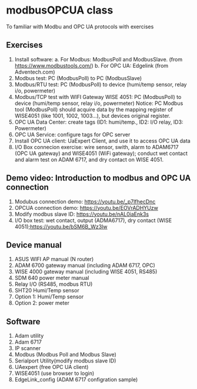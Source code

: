 # modbusOPCUA class 
To familiar with Modbu and OPC UA protocols with exercises
## Exercises
1. Install software: a. For Modbus: ModbusPoll and ModbusSlave. (from https://www.modbustools.com/) b. For OPC UA: Edgelink (from Adventech.com)
2. Modbus test: PC (ModbusPoll) to PC (ModbusSlave)
3. Modbus/RTU test: PC (ModbusPoll) to device (humi/temp sensor, relay i/o, powermeter)
4. Modbus/TCP test with WIFI Gateway WISE 4051: PC (ModbusPoll) to device (humi/temp sensor, relay i/o, powermeter)
Notice: PC Modbus tool (ModbusPoll) should acquire data by the mapping register of WISE4051 (like 1001, 1002, 1003...), but devices original register.  
6. OPC UA Data Center: create tags (ID1: humi/temp., ID2: I/O relay, ID3: Powermeter)
7. OPC UA Service: configure tags for OPC server
8. Install OPC UA client: UaExpert Client, and use it to access OPC UA data
9. I/O Box connecion exercise: wire sensor, swith, alarm to ADAM6717 (OPC UA gateway) and WISE4051 (WiFi gateway); conduct wet contact and alarm test on ADAM 6717, and dry contact on WISE 4051. 
## Demo video: Introduction to modbus and OPC UA connection 
1. Modubus connection demo: https://youtu.be/_p7lfhecDnc
2. OPCUA connection demo: https://youtu.be/EOVrADHYUzw
3. Modify modbus slave ID: https://youtu.be/nAL0iaEnk3s
4. I/O box test: wet contact, output (ADMA6717), dry contact (WISE 4051);https://youtu.be/bSM6B_Wz3Iw
## Device manual 
1. ASUS WIFI AP manual (N router)
2. ADAM 6700 gateway manual (including ADAM 6717, OPC)
3. WISE 4000 gateway manual (including WISE 4051, RS485)
4. SDM 640 power meter manual
5. Relay I/O (RS485, modbus RTU)
6. SHT20 Humi/Temp sensor
7. Option 1: Humi/Temp sensor
8. Option 2: power meter
## Software
1. Adam utility
2. Adam 6717
3. IP scanner
4. Modbus (Modbus Poll and Modbus Slave)
5. Serialport Utility(modify modbus slave ID)
6. UAexpert (free OPC UA client)
7. WISE4051 (use browser to login)
8. EdgeLink_config (ADAM 6717 configration sample)
